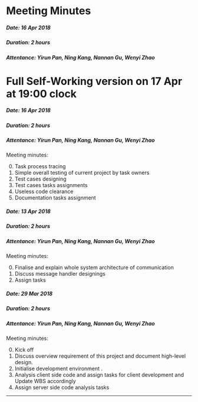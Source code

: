 # Meeting Minutes
##### Date: 16 Apr 2018

##### Duration: 2 hours

##### Attentance: Yirun Pan, Ning Kang, Nannan Gu, Wenyi Zhao

# Full Self-Working version on 17 Apr at 19:00 clock


##### Date: 16 Apr 2018

##### Duration: 2 hours

##### Attentance: Yirun Pan, Ning Kang, Nannan Gu, Wenyi Zhao


Meeting minutes:

0. Task process tracing
0. Simple overall testing of current project by task owners
0. Test cases designing
0. Test cases tasks assignments
0. Useless code clearance 
0. Documentation tasks assignment

##### Date: 13 Apr 2018

##### Duration: 2 hours

##### Attentance: Yirun Pan, Ning Kang, Nannan Gu, Wenyi Zhao


Meeting minutes:

0. Finalise and explain whole system architecture of communication 
0. Discuss message handler designings
0. Assign tasks

##### Date: 29 Mar 2018

##### Duration: 2 hours

##### Attentance: Yirun Pan, Ning Kang, Nannan Gu, Wenyi Zhao


Meeting minutes:

0. Kick off
0. Discuss overview requirement of this project and document high-level design.
0. Initialise development environment .
0. Analysis client side code and assign tasks for client development and Update WBS accordingly 
0. Assign server side code analysis tasks


---
